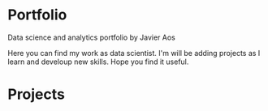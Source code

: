 # Portfolio
Data science and analytics portfolio by Javier Aos

Here you can find my work as data scientist. I'm will be adding projects as I learn and develoup new skills. Hope you find it useful.

# Projects


